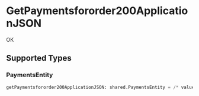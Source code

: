 # GetPaymentsfororder200ApplicationJSON

OK


## Supported Types

### PaymentsEntity

```python
getPaymentsfororder200ApplicationJSON: shared.PaymentsEntity = /* values here */
```

